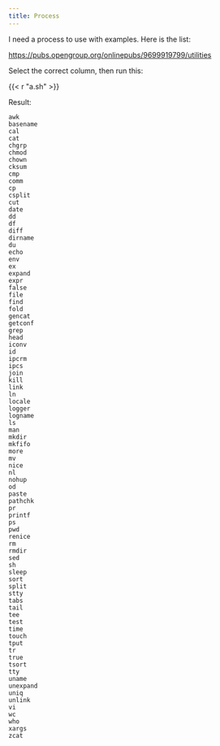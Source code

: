 ```yaml
---
title: Process
---
```


I need a process to use with examples. Here is the list:

<https://pubs.opengroup.org/onlinepubs/9699919799/utilities>

Select the correct column, then run this:

{{< r "a.sh" >}}

Result:

~~~
awk
basename
cal
cat
chgrp
chmod
chown
cksum
cmp
comm
cp
csplit
cut
date
dd
df
diff
dirname
du
echo
env
ex
expand
expr
false
file
find
fold
gencat
getconf
grep
head
iconv
id
ipcrm
ipcs
join
kill
link
ln
locale
logger
logname
ls
man
mkdir
mkfifo
more
mv
nice
nl
nohup
od
paste
pathchk
pr
printf
ps
pwd
renice
rm
rmdir
sed
sh
sleep
sort
split
stty
tabs
tail
tee
test
time
touch
tput
tr
true
tsort
tty
uname
unexpand
uniq
unlink
vi
wc
who
xargs
zcat
~~~
